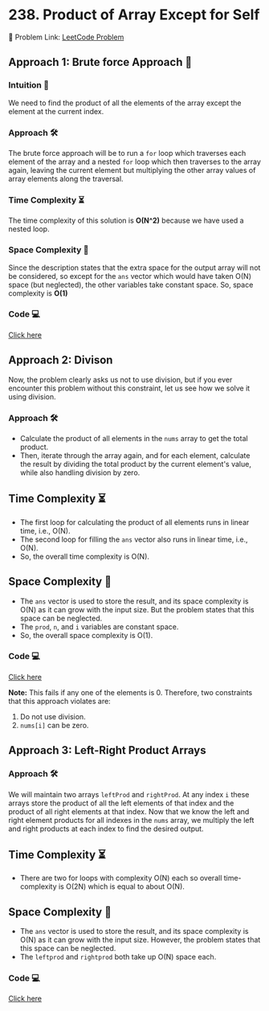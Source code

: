 # 238. Product of Array Except for Self

🔗 Problem Link: [LeetCode Problem](https://leetcode.com/problems/product-of-array-except-self/description/)

## Approach 1: Brute force Approach 🧐

### Intuition 🤔
We need to find the product of all the elements of the array except the element at the current index. 

### Approach 🛠️
The brute force approach will be to run a `for` loop which traverses each element of the array and a nested `for` loop which then traverses to the array again, leaving the current element but multiplying the other array values of array elements along the traversal.

### Time Complexity ⏳
The time complexity of this solution is **O(N^2)** because we have used a nested loop.

### Space Complexity 🚀
Since the description states that the extra space for the output array will not be considered, so except for the `ans` vector which would have taken O(N) space (but neglected), the other variables take constant space.
So, space complexity is **O(1)**

### Code 💻
<a href=""> Click here </a>

## Approach 2: Divison
Now, the problem clearly asks us not to use division, but if you ever encounter this problem without this constraint, let us see how we solve it using division.

### Approach 🛠️
- Calculate the product of all elements in the `nums` array to get the total product.
- Then, iterate through the array again, and for each element, calculate the result by dividing the total product by the current element's value, while also handling division by zero.

## Time Complexity ⏳
- The first loop for calculating the product of all elements runs in linear time, i.e., O(N).
- The second loop for filling the `ans` vector also runs in linear time, i.e., O(N).
- So, the overall time complexity is O(N).

## Space Complexity 🚀
- The `ans` vector is used to store the result, and its space complexity is O(N) as it can grow with the input size. But the problem states that this space can be neglected.
- The `prod`, `n`, and `i` variables are constant space.
- So, the overall space complexity is O(1).

### Code 💻
<a href=""> Click here </a>

**Note:** This fails if any one of the elements is 0.
Therefore, two constraints that this approach violates are:
1. Do not use division.
2. `nums[i]` can be zero.

## Approach 3: Left-Right Product Arrays

### Approach 🛠️
We will maintain two arrays `leftProd` and `rightProd`. At any index `i` these arrays store the product of all the left elements of that index and the product of all right elements at that index.
Now that we know the left and right element products for all indexes in the `nums` array, we multiply the left and right products at each index to find the desired output.


## Time Complexity ⏳
- There are two for loops with complexity O(N) each so overall time-complexity is O(2N) which is equal to about O(N).

## Space Complexity 🚀
- The `ans` vector is used to store the result, and its space complexity is O(N) as it can grow with the input size. However, the problem states that this space can be neglected.
- The `leftprod` and `rightprod` both take up O(N) space each.

### Code 💻
<a href=""> Click here </a>

